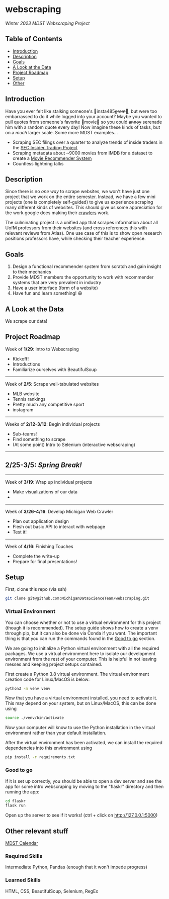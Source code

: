 # webscraping
_Winter 2023 MDST Webscraping Project_


## Table of Contents

-   [Introduction](#introduction)
-   [Description](#description)
-   [Goals](#goals)
-   [A Look at the Data](#a-look-at-the-data)
-   [Project Roadmap](#project-roadmap)
-   [Setup](#setup)
-   [Other](#other-relevant-stuff)

## Introduction

Have you ever felt like stalking someone's 📱insta485~~gram~~📱, but were too embarrassed to do it while logged into your account? Maybe you wanted to pull quotes from someone's favorite 🎥movie🎥 so you could ~~annoy~~ serenade him with a random quote every day! Now imagine these kinds of tasks, but on a _much_ larger scale. Some more MDST examples...

- Scraping SEC filings over a quarter to analyze trends of inside traders in the [SEC Insider Trading Project](https://github.com/MichiganDataScienceTeam/insider-trading)
- Scraping metadata about ~9000 movies from IMDB for a dataset to create a [Movie Recommender System](https://github.com/MichiganDataScienceTeam/movie-recommendations)
- Countless lightning talks

## Description
Since there is no _one way_ to scrape websites, we won't have just one project that we work on the entire semester. Instead, we have a few mini projects (one is completely self-guided) to give us experience scraping many different kinds of websites. This should give us some appreciation for the work google does making their [crawlers](https://developers.google.com/search/docs/crawling-indexing/overview-google-crawlers) work. 

The culminating project is a unified app that scrapes information about all UofM professors from their websites (and cross references this with relevant reviews from Atlas). One use case of this is to show open research positions professors have, while checking their teacher experience. 


## Goals

1. Design a functional recommender system from scratch and gain insight to their
   mechanics
2. Provide MDST members the opportunity to work with recommender systems that are very
   prevalent in industry
3. Have a user interface (form of a website)
4. Have fun and learn something! 😃


## A Look at the Data

We scrape our data!

## Project Roadmap

Week of **1/29**: Intro to Webscraping

-   Kickoff!
-   Introductions
-   Familiarize ourselves with BeautifulSoup

---

Week of **2/5**: Scrape well-tabulated websites 

-   MLB website
-   Tennis rankings
-   Pretty much any competitive sport 
-   instagram

---

Weeks of **2/12-3/12**: Begin individual projects

-   Sub-teams!
-   Find something to scrape
-   (At some point) Intro to Selenium (interactive webscraping)

---

## **2/25-3/5**: _Spring Break!_

---

Week of **3/19**: Wrap up individual projects

-   Make visualizations of our data
-   

---

Week of **3/26-4/16**: Develop Michigan Web Crawler

-   Plan out application design
-   Flesh out basic API to interact with webpage
-   Test it!

---

Week of **4/16**: Finishing Touches

-   Complete the write-up
-   Prepare for final presentations!

## Setup

First, clone this repo (via ssh)

```bash
git clone git@github.com:MichiganDataScienceTeam/webscraping.git
```

### Virtual Environment

You can choose whether or not to use a virtual environment for this project (though it is recommended). The setup guide shows how to create a venv through pip, but it can also be done via Conda if you want. The important thing is that you can run the commands found in the [Good to go](#good-to-go) section.

We are going to initialize a Python virtual environment with all the required packages. We use a virtual environment here to isolate our development environment from the rest of your computer. This is helpful in not leaving messes and keeping project setups contained.

First create a Python 3.8 virtual environment. The virtual environment creation code for Linux/MacOS is below:

```bash
python3 -m venv venv
```


Now that you have a virtual environment installed, you need to activate it. This may depend on your system, but on Linux/MacOS, this can be done using

```bash
source ./venv/bin/activate
```

Now your computer will know to use the Python installation in the virtual environment rather than your default installation.

After the virtual environment has been activated, we can install the required dependencies into this environment using

```bash
pip install -r requirements.txt
```

### Good to go

If it is set up correctly, you should be able to open a dev server and see the app for some intro webscraping by moving to the "flaskr" directory and then running the app:

```bash
cd flaskr
flask run
```

Open up the server to see if it works! (ctrl + click on http://127.0.0.1:5000)


## Other relevant stuff

[MDST Calendar](https://www.mdst.club/agenda)

### Required Skills

Intermediate Python, Pandas (enough that it won't impede progress)

### Learned Skills

HTML, CSS, BeautifulSoup, Selenium, RegEx
